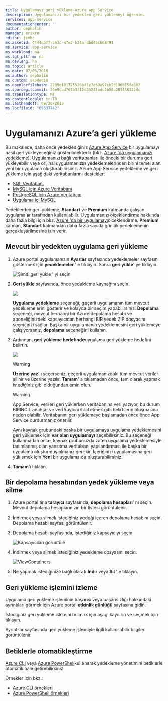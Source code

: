 ```yaml
---
title: Uygulamayı geri yükleme-Azure App Service
description: Uygulamanızı bir yedekten geri yüklemeyi öğrenin.
services: app-service
documentationcenter: ''
author: cephalin
manager: erikre
editor: jimbe
ms.assetid: 4444dbf7-363c-47e2-b24a-dbd45cb08491
ms.service: app-service
ms.workload: na
ms.tgt_pltfrm: na
ms.devlang: na
ms.topic: article
ms.date: 07/06/2016
ms.author: cephalin
ms.custom: seodec18
ms.openlocfilehash: 2289ef81785520b81c7d69a97cb20196015fe802
ms.sourcegitcommit: 36e9cbd767b3f12d3524fadc2b50b281458122dc
ms.translationtype: MT
ms.contentlocale: tr-TR
ms.lasthandoff: 08/20/2019
ms.locfileid: "69637742"
---
```

# <a name="restore-an-app-in-azure"></a>Uygulamanızı Azure’a geri yükleme
Bu makalede, daha önce yedeklediğiniz [Azure App Service](../app-service/overview.md) bir uygulamayı nasıl geri yükleyeceğiniz gösterilmektedir (bkz. [Azure 'da uygulamanızı yedekleme](manage-backup.md)). Uygulamanızı bağlı veritabanları ile önceki bir duruma geri yükleyebilir veya orijinal uygulamanızın yedeklemelerinden birini temel alan yeni bir uygulama oluşturabilirsiniz. Azure App Service yedekleme ve geri yükleme için aşağıdaki veritabanlarını destekler:
- [SQL Veritabanı](https://azure.microsoft.com/services/sql-database/)
- [MySQL için Azure Veritabanı](https://azure.microsoft.com/services/mysql)
- [PostgreSQL için Azure Veritabanı](https://azure.microsoft.com/services/postgresql)
- [Uygulama içi MySQL](https://blogs.msdn.microsoft.com/appserviceteam/2017/03/06/announcing-general-availability-for-mysql-in-app)

Yedeklerden geri yükleme, **Standart** ve **Premium** katmanda çalışan uygulamalar tarafından kullanılabilir. Uygulamanızı ölçeklendirme hakkında daha fazla bilgi için bkz. [Azure 'da bir uygulamayı](manage-scale-up.md)ölçeklendirme. **Premium** katman, **Standart** katmandan daha fazla sayıda günlük yedeklemenin gerçekleştirilmesine izin verir.

<a name="PreviousBackup"></a>

## <a name="restore-an-app-from-an-existing-backup"></a>Mevcut bir yedekten uygulama geri yükleme
1. Azure portal uygulamanızın **Ayarlar** sayfasında yedeklemeler sayfasını göstermek için **yedeklemeler** ' e tıklayın. Sonra **geri yükle**' ye tıklayın.
   
    ![Şimdi geri yükle ' yi seçin][ChooseRestoreNow]
2. **Geri yükle** sayfasında, önce yedekleme kaynağını seçin.
   
    ![](./media/web-sites-restore/021ChooseSource1.png)
   
    **Uygulama yedekleme** seçeneği, geçerli uygulamanın tüm mevcut yedeklemelerini gösterir ve kolayca bir seçim yapabilirsiniz.
    **Depolama** seçeneği, mevcut herhangi bir Azure depolama hesabı ve aboneliğinizdeki kapsayıcıdan herhangi BIR yedek ZIP dosyasını seçmenizi sağlar.
    Başka bir uygulamanın yedeklemesini geri yüklemeye çalışıyorsanız, **depolama** seçeneğini kullanın.
3. Ardından, **geri yükleme hedefinde**uygulama geri yükleme hedefini belirtin.
   
    ![](./media/web-sites-restore/022ChooseDestination1.png)
   
   > [!WARNING]
   > **Üzerine yaz**' ı seçerseniz, geçerli uygulamanızdaki tüm mevcut veriler silinir ve üzerine yazılır. **Tamam**' a tıklamadan önce, tam olarak yapmak istediğiniz gibi olduğundan emin olun.
   > 
   > 
   
   > [!WARNING]
   > App Service, verileri geri yüklerken veritabanına veri yazıyor, bu durum BIRINCIL anahtar ve veri kaybını ihlal etmek gibi belirtilerin oluşmasına neden olabilir. Veritabanını geri yüklemeye başlamadan önce önce App Service durdurmanız önerilir.
   > 
   > 
   
    Aynı kaynak grubundaki başka bir uygulamaya uygulama yedeklemesini geri yüklemek için **var olan uygulamayı** seçebilirsiniz. Bu seçeneği kullanmadan önce, kaynak grubunuzda zaten uygulama yedeklemesiyle tanımlanmış olan yansıtma veritabanı yapılandırması ile başka bir uygulama oluşturmuş olmanız gerekir. İçeriğinizi uygulamasına geri yüklemek için **Yeni** bir uygulama da oluşturabilirsiniz.

4. **Tamam**'ı tıklatın.

<a name="StorageAccount"></a>

## <a name="download-or-delete-a-backup-from-a-storage-account"></a>Bir depolama hesabından yedek yükleme veya silme
1. Azure portal ana **tarayıcı** sayfasında, **depolama hesapları**' nı seçin. Mevcut depolama hesaplarınızın bir listesi görüntülenir.
2. İndirmek veya silmek istediğiniz yedeği içeren depolama hesabını seçin. Depolama hesabı sayfası görüntülenir.
3. Depolama hesabı sayfasında, istediğiniz kapsayıcıyı seçin
   
    ![Kapsayıcıları görüntüle][ViewContainers]
4. İndirmek veya silmek istediğiniz yedekleme dosyasını seçin.
   
    ![ViewContainers](./media/web-sites-restore/03ViewFiles.png)
5. Ne yapmak istediğinize bağlı olarak **İndir** veya **Sil** ' e tıklayın.  

<a name="OperationLogs"></a>

## <a name="monitor-a-restore-operation"></a>Geri yükleme işlemini izleme
Uygulama geri yükleme işleminin başarısı veya başarısızlığı hakkındaki ayrıntıları görmek için Azure portal **etkinlik günlüğü** sayfasına gidin.  
 

İstediğiniz geri yükleme işlemini bulmak için aşağı kaydırın ve seçmek için tıklayın.

Ayrıntılar sayfasında geri yükleme işlemiyle ilgili kullanılabilir bilgiler görüntülenir.

## <a name="automate-with-scripts"></a>Betiklerle otomatikleştirme

[Azure CLI](/cli/azure/install-azure-cli) veya [Azure PowerShell](/powershell/azure/overview)kullanarak yedekleme yönetimini betiklerle otomatik hale getirebilirsiniz.

Örnekler için bkz.:

- [Azure CLI örnekleri](samples-cli.md)
- [Azure PowerShell örnekleri](samples-powershell.md)

<!-- ## Next Steps
You can backup and restore App Service apps using REST API. -->


<!-- IMAGES -->
[ChooseRestoreNow]: ./media/web-sites-restore/02ChooseRestoreNow1.png
[ViewContainers]: ./media/web-sites-restore/03ViewContainers.png
